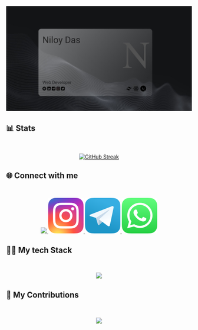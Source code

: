 <a href="https://www.linkedin.com/in/niloy-das1/">
<img src="./images/coverPhoto.jpg" />
</a>

## :bar_chart: Stats

<br />

<p align="center">
<a href="https://git.io/streak-stats"><img src="https://github-readme-streak-stats.herokuapp.com?user=frustrated018&theme=android-dark&border_radius=10&card_width=700" alt="GitHub Streak" /></a>
</p>

## :globe_with_meridians: Connect with me

<br />
<p align="center">
  <a href="">
    <img src="https://skillicons.dev/icons?i=linkedin" />
  </a>
  <a href="">
    <img src="./icons/insta.svg" />
  </a>
  <a href="">
    <img src="./icons/telegram.svg" />
  </a>
  <a href="">
    <img src="./icons/whatsapp.svg" />
  </a>
</p>

## :man_technologist: My tech Stack

<br />
<p align="center">
  <a href="">
    <img src="https://skillicons.dev/icons?i=html,css,js,tailwind,mongo,express,react,nodejs" />
  </a>
</p>

## :star2: My Contributions
<br />

<p align="center">
<img src="http://github-profile-summary-cards.vercel.app/api/cards/profile-details?username=frustrated018&theme=github_dark" />
</p>
